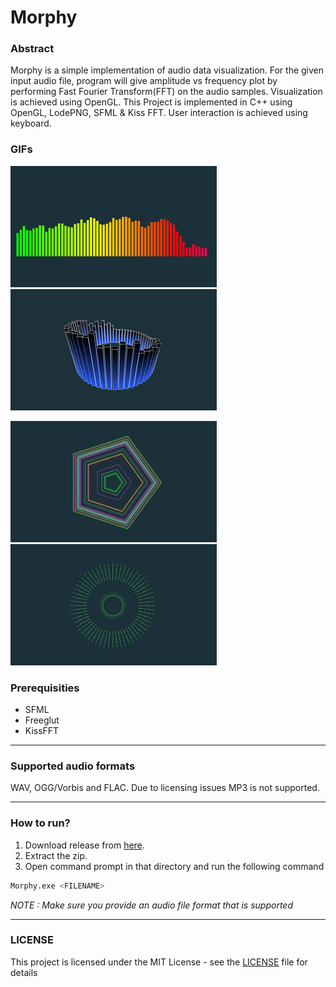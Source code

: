 # Morphy

### Abstract
Morphy is a simple implementation of audio data visualization. For the given input audio file, program will give amplitude vs frequency plot by performing Fast Fourier Transform(FFT) on the audio samples. Visualization is achieved using OpenGL. This Project is implemented in C++ using OpenGL, LodePNG, SFML & Kiss FFT. User interaction is achieved using keyboard.

### GIFs
![Home Page](/assets/bars.gif)   ![Home Page](/assets/circle3d-2.gif)

![Home Page](/assets/color-pentagon.gif)   ![Home Page](/assets/particle-circle.gif)

### Prerequisities
* SFML
* Freeglut
* KissFFT

***

### Supported audio formats
WAV, OGG/Vorbis and FLAC. Due to licensing issues MP3 is not supported.

***

### How to run?
1. Download release from [here](https://github.com/vishnu-dev/Morphy/releases/latest).
2. Extract the zip.
3. Open command prompt in that directory and run the following command
```bash
Morphy.exe <FILENAME>
```
_NOTE : Make sure you provide an audio file format that is supported_ 

***

### LICENSE
This project is licensed under the MIT License - see the [LICENSE](LICENSE) file for details

